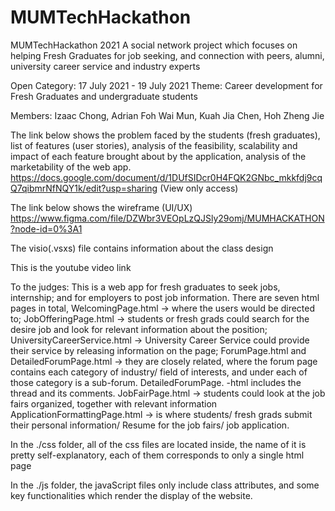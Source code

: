 # MUMTechHackathon
MUMTechHackathon 2021
A social network project which focuses on helping Fresh Graduates 
for job seeking, and connection with peers, alumni, university career service
and industry experts


Open Category:  17 July 2021 - 19 July 2021
Theme: Career development for Fresh Graduates and undergraduate students

Members:
Izaac Chong,
Adrian Foh Wai Mun,
Kuah Jia Chen,
Hoh Zheng Jie

The link below shows the problem faced by the students (fresh graduates), list of features (user stories),
analysis of the feasibility, scalability and impact of each feature brought about by the application,
analysis of the marketability of the web app.
https://docs.google.com/document/d/1DUfSIDcr0H4FQK2GNbc_mkkfdj9cqQ7qibmrNfNQY1k/edit?usp=sharing (View only access)

The link below shows the wireframe (UI/UX) 
https://www.figma.com/file/DZWbr3VEOpLzQJSly29omj/MUMHACKATHON?node-id=0%3A1

The visio(.vsxs) file contains information about the class design

This is the youtube video link


To the judges:
This is a web app for fresh graduates to seek jobs, internship; and for employers to post
job information.
There are seven html pages in total,
WelcomingPage.html -> where the users would be directed to;
JobOfferingPage.html -> students or fresh grads could search for the desire job and look for
relevant information about the position;
UniversityCareerService.html -> University Career Service could provide their service by releasing information
on the page;
ForumPage.html and DetailedForumPage.html -> they are closely related, where the forum page contains each category of industry/ field of interests, and under each of those category is a sub-forum. DetailedForumPage.
-html includes the thread and its comments.
JobFairPage.html -> students could look at the job fairs organized, together with relevant information
ApplicationFormattingPage.html -> is where students/ fresh grads submit their personal information/ Resume
for the job fairs/ job application.

In the ./css folder, all of the css files are located inside, the name of it is pretty self-explanatory, each of them corresponds to only a single html page

In the ./js folder, the javaScript files only include class attributes, and some key functionalities which 
render the display of the website.


